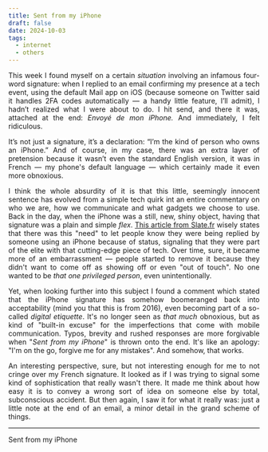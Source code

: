 ```yaml
---
title: Sent from my iPhone
draft: false
date: 2024-10-03
tags:
  - internet
  - others
---
```

<p style="text-align:justify;">This week I found myself on a certain <i>situation</i> involving an infamous four-word signature: when I replied to an email confirming my presence at a tech event, using the default Mail app on iOS (because someone on Twitter said it handles 2FA codes automatically — a handy little feature, I’ll admit), I hadn’t realized what I were about to do. I hit send, and there it was, attached at the end: <i>Envoyé de mon iPhone.</i> And immediately, I felt ridiculous.</p>

<p style="text-align:justify;">It’s not just a signature, it’s a declaration: “I’m the kind of person who owns an iPhone.” And of course, in my case, there was an extra layer of pretension because it wasn’t even the standard English version, it was in French — my phone's default language — which certainly made it even more obnoxious.</p>

<p style="text-align:justify;">I think the whole absurdity of it is that this little, seemingly innocent sentence has evolved from a simple tech quirk int an entire commentary on who we are, how we communicate and what gadgets we choose to use. Back in the day, when the iPhone was a still, new, shiny object, having that signature was a plain and simple <i>flex</i>. <a href="https://www.slate.fr/story/122749/iphone-sens-internet">This article from Slate.fr</a> wisely states that there was this "need" to let people know they were being replied by someone using an iPhone because of status, signaling that they were part of the elite with that cutting-edge piece of tech. Over time, sure, it became more of an embarrassment — people started to remove it because they didn't want to come off as showing off or even "out of touch". No one wanted to be <i>that one privileged person</i>, even unintentionally.</p>

<p style="text-align:justify;">Yet, when looking further into this subject I found a comment which stated that the iPhone signature has somehow boomeranged back into acceptability (mind you that this is from 2016), even becoming part of a so-called <i>digital etiquette</i>. It's no longer seen as <i>that much</i> obnoxious, but as kind of "built-in excuse" for the imperfections that come with mobile communication. Typos, brevity and rushed responses are more forgivable when "<i>Sent from my iPhone</i>" is thrown onto the end. It's like an apology: "I'm on the go, forgive me for any mistakes". And somehow, that works.</p>

<p style="text-align:justify;">An interesting perspective, sure, but not interesting enough for me to not cringe over my French signature. It looked as if I was trying to signal some kind of sophistication that really wasn't there. It made me think about how easy it is to convey a wrong sort of idea on someone else by total, subconscious accident. But then again, I saw it for what it really was: just a little note at the end of an email, a minor detail in the grand scheme of things.</p>

<div style="border-bottom: 1px solid #000;"></div>

Sent from my iPhone
